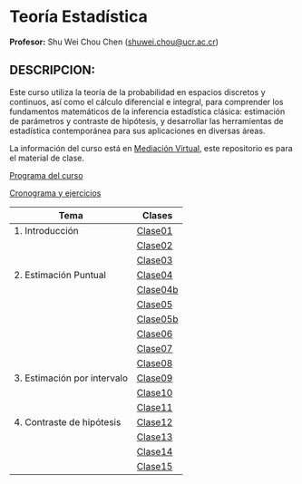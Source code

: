 # Teoría Estadística

**Profesor:** Shu Wei Chou Chen (<shuwei.chou@ucr.ac.cr>)

## DESCRIPCION:

Este curso utiliza la teoría de la probabilidad en espacios discretos y
continuos, así como el cálculo diferencial e integral, para comprender
los fundamentos matemáticos de la inferencia estadística clásica:
estimación de parámetros y contraste de hipótesis, y desarrollar las
herramientas de estadística contemporánea para sus aplicaciones en
diversas áreas.

La información del curso está en [Mediación
Virtual](https://mv1.mediacionvirtual.ucr.ac.cr/course/view.php?id=34897),
este repositorio es para el material de clase.

<a href="Programa-XS3310.pdf">Programa del curso</a>

<a href="https://docs.google.com/spreadsheets/d/1MAGOqFPWk_utN8ucXHEQULb13s6497u2-gBMvLd5IVg/edit?usp=sharing">Cronograma
y ejercicios</a>

| Tema                         | Clases                          |
|------------------------------|---------------------------------|
| 1\. Introducción             | [Clase01](XS3310-I24_01.html)   |
|                              | [Clase02](XS3310-I24_02.html)   |
|                              | [Clase03](XS3310-I24_03.html)   |
| 2\. Estimación Puntual       | [Clase04](XS3310-I24_04.html)   |
|                              | [Clase04b](XS3310-I24_04b.html) |
|                              | [Clase05](XS3310-I24_05.html)   |
|                              | [Clase05b](XS3310-I24_05b.html) |
|                              | [Clase06](XS3310-I24_06.html)   |
|                              | [Clase07](XS3310-I24_07.html)   |
|                              | [Clase08](XS3310-I24_08.html)   |
| 3\. Estimación por intervalo | [Clase09](XS3310-I24_09.html)   |
|                              | [Clase10](XS3310-I24_10.html)   |
|                              | [Clase11](XS3310-I24_11.html)   |
| 4\. Contraste de hipótesis   | [Clase12](XS3310-I24_12.html)   |
|                              | [Clase13](XS3310-I24_13.html)   |
|                              | [Clase14](XS3310-I24_14.html)   |
|                              | [Clase15](XS3310-I24_15.html)   |
